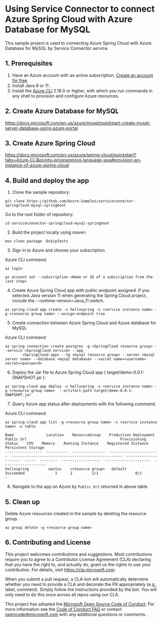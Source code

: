 # Using Service Connector to connect Azure Spring Cloud with Azure Database for MySQL

This sample project is used to connecting Azure Spring Cloud with Azure Database for MySQL by Service Connector service.


## 1. Prerequisites

1. Have an Azure account with an active subscription. [Create an account for free](https://azure.microsoft.com/free/?ref=microsoft.com&utm_source=microsoft.com&utm_medium=docs&utm_campaign=visualstudio).
2. Install Java 8 or 11 </a>.
3. Install the <a href="/cli/azure/install-azure-cli" target="_blank">Azure CLI</a> 2.18.0 or higher, with which you run commands in any shell to provision and configure Azure resources.


## 2. Create Azure Database for MySQL

https://docs.microsoft.com/en-us/azure/mysql/quickstart-create-mysql-server-database-using-azure-portal

## 3. Create Azure Spring Cloud

https://docs.microsoft.com/en-us/azure/spring-cloud/quickstart?tabs=Azure-CLI&pivots=programming-language-java#provision-an-instance-of-azure-spring-cloud

## 4. Build and deploy the app

1. Clone the sample repository:

```terminal
git clone https://github.com/Azure-Samples/serviceconnector-springcloud-mysql-springboot
```

Go to the root folder of repository:

```terminal
cd serviceconnector-springcloud-mysql-springboot
```

2. Build the project locally using maven

```
mvn clean package -DskipTests 
```

3. Sign in to Azure and choose your subscription.

Azure CLI command:

```
az login

az account set --subscription <Name or ID of a subscription from the last step>
```

4. Create Azure Spring Cloud app with public endpoint assigned. If you selected Java version 11 when generating the Spring Cloud project, include the --runtime-version=Java_11 switch.

```
az spring-cloud app create -n hellospring -s <service instance name> -g <resource group name> --assign-endpoint true
```


5. Create connection between Azure Spring Cloud and Azure database for MySQL

Azure CLI command

```terminal
az spring connection create postgres -g <SpringCloud resource group> --service <SpringCloud service> --app
        <SpringCloud app> --tg <mysql resource group> --server <mysql server name> --database <mysql database> --secret name=<username> secret=<password>
```



6. Deploy the Jar file to Azure Spring Cloud app ( target/demo-0.0.1-SNAPSHOT.jar ):

```
az spring-cloud app deploy -n hellospring -s <service instance name> -g <resource group name>  --artifact-path target/demo-0.0.1-SNAPSHOT.jar
```

7. Query Azure app status after deployments with the following command.

Azure CLI command

```terminal
az spring-cloud app list -g <resource group name> -s <service instance name> -o table
```

```az-cli
Name               Location    ResourceGroup    Production Deployment    Public Url                                           Provisioning Status    CPU    Memory    Running Instance    Registered Instance    Persistent Storage
-----------------  ----------  ---------------  -----------------------  ---------------------------------------------------  ---------------------  -----  --------  ------------------  ---------------------  --------------------
hellospring         eastus    <resource group>   default                                                                       Succeeded              1      2         1/1                 0/1                    -
```

8. Navigate to the app on Azure by `Public Url` returned in above table.

## 5. Clean up
Delete Azure resources created in the sample by deleting the resource group.
```
az group delete -g <resource group name>
```

## 6. Contributing and License
This project welcomes contributions and suggestions.  Most contributions require you to agree to a
Contributor License Agreement (CLA) declaring that you have the right to, and actually do, grant us
the rights to use your contribution. For details, visit https://cla.microsoft.com.

When you submit a pull request, a CLA-bot will automatically determine whether you need to provide
a CLA and decorate the PR appropriately (e.g., label, comment). Simply follow the instructions
provided by the bot. You will only need to do this once across all repos using our CLA.

This project has adopted the [Microsoft Open Source Code of Conduct](https://opensource.microsoft.com/codeofconduct/).
For more information see the [Code of Conduct FAQ](https://opensource.microsoft.com/codeofconduct/faq/) or
contact [opencode@microsoft.com](mailto:opencode@microsoft.com) with any additional questions or comments.